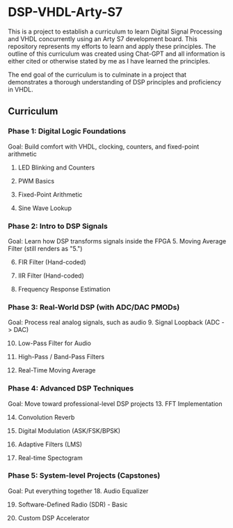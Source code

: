 # DSP-VHDL-Arty-S7
This is a project to establish a curriculum to learn Digital Signal Processing and VHDL concurrently using an Arty S7 development board. This repository represents my efforts to learn and apply these principles. The outline of this curriculum was created using Chat-GPT and all information is either cited or otherwise stated by me as I have learned the principles.

The end goal of the curriculum is to culminate in a project that demonstrates a thorough understanding of DSP principles and proficiency in VHDL.

## Curriculum
### Phase 1: Digital Logic Foundations
Goal: Build comfort with VHDL, clocking, counters, and fixed-point arithmetic
1. LED Blinking and Counters

2. PWM Basics

3. Fixed-Point Arithmetic

4. Sine Wave Lookup

### Phase 2: Intro to DSP Signals
Goal: Learn how DSP transforms signals inside the FPGA
5. Moving Average Filter (still renders as "5.")

6. FIR Filter (Hand-coded)

7. IIR Filter (Hand-coded)

8. Frequency Response Estimation

### Phase 3: Real-World DSP (with ADC/DAC PMODs)
Goal: Process real analog signals, such as audio
9. Signal Loopback (ADC -> DAC)

10. Low-Pass Filter for Audio

11. High-Pass / Band-Pass Filters

12. Real-Time Moving Average

### Phase 4: Advanced DSP Techniques
Goal: Move toward professional-level DSP projects
13. FFT Implementation

14. Convolution Reverb

15. Digital Modulation (ASK/FSK/BPSK)

16. Adaptive Filters (LMS)

17. Real-time Spectogram

### Phase 5: System-level Projects (Capstones)
Goal: Put everything together
18. Audio Equalizer

19. Software-Defined Radio (SDR) - Basic

20. Custom DSP Accelerator
